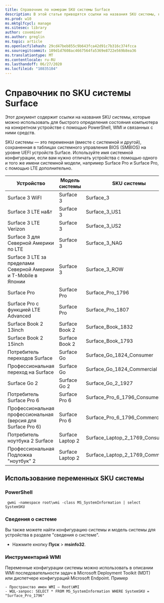```yaml
---
title: Справочник по номерам SKU системы Surface
description: В этой статье приводятся ссылки на названия SKU системы, которые можно использовать для быстрого определения состояния компьютера конкретного устройства.
ms.prod: w10
ms.mktglfcycl: manage
ms.sitesec: library
author: coveminer
ms.author: greglin
ms.topic: article
ms.openlocfilehash: 29cd47beb855c9b643fca42d91c7b316c374fcca
ms.sourcegitcommit: 109d1d7608ac4667564fa5369e8722e569b8ea36
ms.translationtype: MT
ms.contentlocale: ru-RU
ms.lasthandoff: 06/27/2020
ms.locfileid: "10835104"
---
```

# Справочник по SKU системы Surface
Этот документ содержит ссылки на названия SKU системы, которые можно использовать для быстрого определения состояния компьютера на конкретном устройстве с помощью PowerShell, WMI и связанных с ними средств. 

SKU системы — это переменная (вместе с системной и другой), сохраненная в таблицах системного управления BIOS (SMBIOS) на уровне UEFI устройств Surface.  Используйте имя системной конфигурации, если вам нужно отличать устройства с помощью одного и того же имени системной модели, например Surface Pro и Surface Pro, с помощью LTE дополнительно. 

| **Устройство**| **Модель системы** | **SKU системы**|
| --- | ---| --- |
| Surface 3 WiFI                                               | Surface 3        | Surface_3                        |
| Surface 3 LTE на&т                                           | Surface 3        | Surface_3_US1                    |
| Surface 3 LTE Verizon                                        | Surface 3        | Surface_3_US2                    |
| Surface 3 для Северной Америки по LTE                                  | Surface 3        | Surface_3_NAG                    |
| Surface 3 LTE за пределами Северной Америки и T-Mobile в Японии | Surface 3        | Surface_3_ROW                    |
| Surface Pro                                                  | Surface Pro      | Surface_Pro_1796                 |
| Surface Pro с функцией LTE Advanced                                | Surface Pro      | Surface_Pro_1807                 |
| Surface Book 2 13inch                                        | Surface Book 2   | Surface_Book_1832                |
| Surface Book 2 15inch                                        | Surface Book 2   | Surface_Book_1793                |
| Потребитель переходов Surface                                          | Surface Go       | Surface_Go_1824_Consumer         |
| Профессиональная переход на Surface                                        | Surface Go       | Surface_Go_1824_Commercial       |
| Surface Go 2                                                 | Surface Go 2     | Surface_Go_2_1927                |
| Потребитель Surface Pro 6                                       | Surface Pro 6    | Surface_Pro_6_1796_Consumer      |
| Профессиональная профессиональная (версия для Surface Pro 6)                                     | Surface Pro 6    | Surface_Pro_6_1796_Commercial    |
| Потребитель ноутбука 2 Surface                                    | Surface Laptop 2 | Surface_Laptop_2_1769_Consumer   |
| Профессиональная Подложка "ноутбук" 2                                  | Surface Laptop 2 | Surface_Laptop_2_1769_Commercial |

## Использование переменных SKU системы 

### PowerShell

     gwmi -namespace root\wmi -class MS_SystemInformation | select SystemSKU 

### Сведения о системе
Вы также можете найти конфигурацию системы и модель системы для устройства в разделе "сведения о системе". 
- Нажмите кнопку **Пуск**  >   **msinfo32**.  

### Инструментарий WMI
Переменные конфигурации системы можно использовать в описании WMI последовательности задач в Microsoft Deployment Toolkit (MDT) или диспетчере конфигураций Microsoft Endpoint. Пример 

    - Пространство имен WMI — Root\WMI
    - WQL-запрос: SELECT * FROM MS_SystemInformation WHERE SystemSKU = "Surface_Pro_1796"

 
 
 


